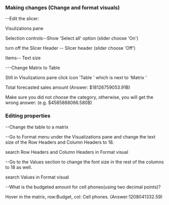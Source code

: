 ### Making changes (Change and format visuals)

--Edit the slicer:

Visulizations pane

Selection controls--Show 'Select all' option  (slider choose 'On')

turn off the Slicer Header  -- Slicer header  (slider choose 'Off')

Items-- Text size

---Change Matrix to Table 

Still in Visulizations pane click icon 'Table ' which is next to 'Matrix '


Total forecasted sales amount (Answer: $18126759053.91B)

Make sure you did not choose the category, otherwise, you will get the wrong answer: (e.g. $4585888066.580B)


### Editing properties
--Change the table to a matrix

--Go to Format menu under the Visualizations pane and change the text size of the Row Headers and Column Headers to 18.

search Row Headers and Column Headers in Format visual

--Go to the Values section to change the font size in the rest of the columns to 18 as well.

search Values in Format visual

--What is the budgeted amount for cell phones(using two decimal points)? 

Hover in the matrix, row:Budget, col: Cell phones. (Answer:1208041332.59)

